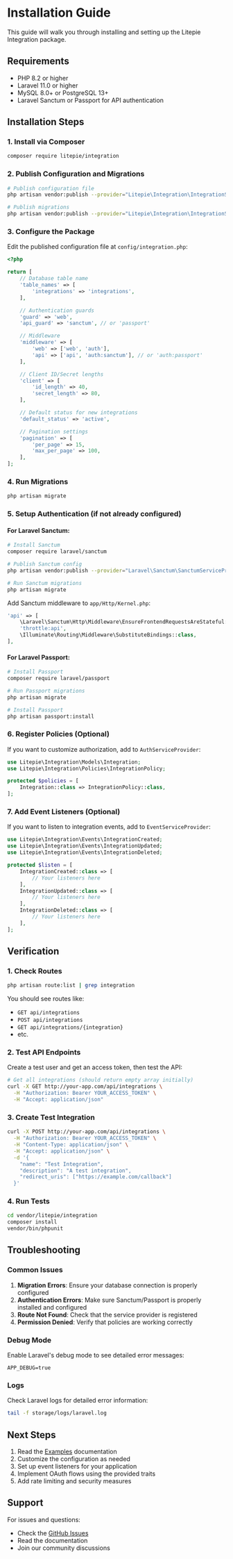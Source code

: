 # Installation Guide

This guide will walk you through installing and setting up the Litepie Integration package.

## Requirements

- PHP 8.2 or higher
- Laravel 11.0 or higher
- MySQL 8.0+ or PostgreSQL 13+
- Laravel Sanctum or Passport for API authentication

## Installation Steps

### 1. Install via Composer

```bash
composer require litepie/integration
```

### 2. Publish Configuration and Migrations

```bash
# Publish configuration file
php artisan vendor:publish --provider="Litepie\Integration\IntegrationServiceProvider" --tag="integration-config"

# Publish migrations
php artisan vendor:publish --provider="Litepie\Integration\IntegrationServiceProvider" --tag="integration-migrations"
```

### 3. Configure the Package

Edit the published configuration file at `config/integration.php`:

```php
<?php

return [
    // Database table name
    'table_names' => [
        'integrations' => 'integrations',
    ],

    // Authentication guards
    'guard' => 'web',
    'api_guard' => 'sanctum', // or 'passport'

    // Middleware
    'middleware' => [
        'web' => ['web', 'auth'],
        'api' => ['api', 'auth:sanctum'], // or 'auth:passport'
    ],

    // Client ID/Secret lengths
    'client' => [
        'id_length' => 40,
        'secret_length' => 80,
    ],

    // Default status for new integrations
    'default_status' => 'active',

    // Pagination settings
    'pagination' => [
        'per_page' => 15,
        'max_per_page' => 100,
    ],
];
```

### 4. Run Migrations

```bash
php artisan migrate
```

### 5. Setup Authentication (if not already configured)

#### For Laravel Sanctum:

```bash
# Install Sanctum
composer require laravel/sanctum

# Publish Sanctum config
php artisan vendor:publish --provider="Laravel\Sanctum\SanctumServiceProvider"

# Run Sanctum migrations
php artisan migrate
```

Add Sanctum middleware to `app/Http/Kernel.php`:

```php
'api' => [
    \Laravel\Sanctum\Http\Middleware\EnsureFrontendRequestsAreStateful::class,
    'throttle:api',
    \Illuminate\Routing\Middleware\SubstituteBindings::class,
],
```

#### For Laravel Passport:

```bash
# Install Passport
composer require laravel/passport

# Run Passport migrations
php artisan migrate

# Install Passport
php artisan passport:install
```

### 6. Register Policies (Optional)

If you want to customize authorization, add to `AuthServiceProvider`:

```php
use Litepie\Integration\Models\Integration;
use Litepie\Integration\Policies\IntegrationPolicy;

protected $policies = [
    Integration::class => IntegrationPolicy::class,
];
```

### 7. Add Event Listeners (Optional)

If you want to listen to integration events, add to `EventServiceProvider`:

```php
use Litepie\Integration\Events\IntegrationCreated;
use Litepie\Integration\Events\IntegrationUpdated;
use Litepie\Integration\Events\IntegrationDeleted;

protected $listen = [
    IntegrationCreated::class => [
        // Your listeners here
    ],
    IntegrationUpdated::class => [
        // Your listeners here
    ],
    IntegrationDeleted::class => [
        // Your listeners here
    ],
];
```

## Verification

### 1. Check Routes

```bash
php artisan route:list | grep integration
```

You should see routes like:
- `GET api/integrations`
- `POST api/integrations`
- `GET api/integrations/{integration}`
- etc.

### 2. Test API Endpoints

Create a test user and get an access token, then test the API:

```bash
# Get all integrations (should return empty array initially)
curl -X GET http://your-app.com/api/integrations \
  -H "Authorization: Bearer YOUR_ACCESS_TOKEN" \
  -H "Accept: application/json"
```

### 3. Create Test Integration

```bash
curl -X POST http://your-app.com/api/integrations \
  -H "Authorization: Bearer YOUR_ACCESS_TOKEN" \
  -H "Content-Type: application/json" \
  -H "Accept: application/json" \
  -d '{
    "name": "Test Integration",
    "description": "A test integration",
    "redirect_uris": ["https://example.com/callback"]
  }'
```

### 4. Run Tests

```bash
cd vendor/litepie/integration
composer install
vendor/bin/phpunit
```

## Troubleshooting

### Common Issues

1. **Migration Errors**: Ensure your database connection is properly configured
2. **Authentication Errors**: Make sure Sanctum/Passport is properly installed and configured
3. **Route Not Found**: Check that the service provider is registered
4. **Permission Denied**: Verify that policies are working correctly

### Debug Mode

Enable Laravel's debug mode to see detailed error messages:

```env
APP_DEBUG=true
```

### Logs

Check Laravel logs for detailed error information:

```bash
tail -f storage/logs/laravel.log
```

## Next Steps

1. Read the [Examples](EXAMPLES.md) documentation
2. Customize the configuration as needed
3. Set up event listeners for your application
4. Implement OAuth flows using the provided traits
5. Add rate limiting and security measures

## Support

For issues and questions:
- Check the [GitHub Issues](https://github.com/litepie/integration/issues)
- Read the documentation
- Join our community discussions
